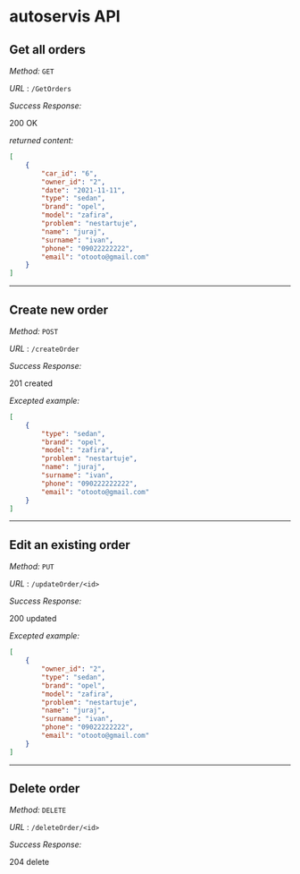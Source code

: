 # autoservis API

## Get all orders

*Method:* `GET`

*URL* : `/GetOrders`

*Success Response:*
  
  200 OK

*returned content:*

```json
[ 
    {
        "car_id": "6",
        "owner_id": "2",
        "date": "2021-11-11",
        "type": "sedan",
        "brand": "opel",
        "model": "zafira",
        "problem": "nestartuje",
        "name": "juraj",
        "surname": "ivan",
        "phone": "09022222222",
        "email": "otooto@gmail.com"
    }
]
```

---

## Create new order

*Method:* `POST`

*URL* : `/createOrder`

*Success Response:*
  
  201 created

*Excepted example:*

```json
[ 
    {
        "type": "sedan",
        "brand": "opel",
        "model": "zafira",
        "problem": "nestartuje",
        "name": "juraj",
        "surname": "ivan",
        "phone": "090222222222",
        "email": "otooto@gmail.com"
    }
]
```

---

## Edit an existing order

*Method:* `PUT`

*URL* : `/updateOrder/<id>`

*Success Response:*
  
  200 updated

*Excepted example:*

```json
[ 
    {
        "owner_id": "2",
        "type": "sedan",
        "brand": "opel",
        "model": "zafira",
        "problem": "nestartuje",
        "name": "juraj",
        "surname": "ivan",
        "phone": "09022222222",
        "email": "otooto@gmail.com"
    }
]
```

---

## Delete order

*Method:* `DELETE`

*URL* : `/deleteOrder/<id>`

*Success Response:*
  
  204 delete

